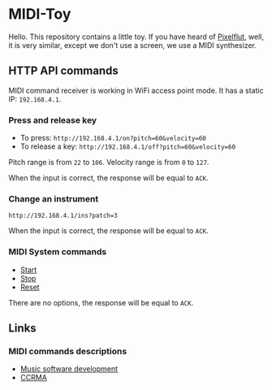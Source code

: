 # MIDI-Toy
Hello. This repository contains a little toy.
If you have heard of [Pixelflut](https://github.com/defnull/pixelflut), well, it is very similar, except we don't use a screen, we use a MIDI synthesizer.

## HTTP API commands

MIDI command receiver is working in WiFi access point mode. It has a static IP: `192.168.4.1`.

### Press and release key

* To press: `http://192.168.4.1/on?pitch=60&velocity=60`
* To release a key: `http://192.168.4.1/off?pitch=60&velocity=60`

Pitch range is from `22` to `106`.
Velocity range is from `0` to `127`.

When the input is correct, the response will be equal to `ACK`.

### Change an instrument

`http://192.168.4.1/ins?patch=3`

When the input is correct, the response will be equal to `ACK`.

### MIDI System commands

* [Start](http://192.168.4.1/start)
* [Stop](http://192.168.4.1/stop)
* [Reset](http://192.168.4.1/reset)

There are no options, the response will be equal to `ACK`.

## Links

### MIDI commands descriptions

* [Music software development](http://www.music-software-development.com/midi-tutorial.html)
* [CCRMA](https://ccrma.stanford.edu/~craig/articles/linuxmidi/misc/essenmidi.html)
